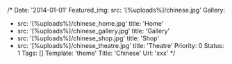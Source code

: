 /*
Date: '2014-01-01'
Featured_img:
  src: '[%uploads%]/chinese.jpg'
Gallery:
- src: '[%uploads%]/chinese_home.jpg'
  title: 'Home'
- src: '[%uploads%]/chinese_gallery.jpg'
  title: 'Gallery'
- src: '[%uploads%]/chinese_shop.jpg'
  title: 'Shop'
- src: '[%uploads%]/chinese_theatre.jpg'
  title: 'Theatre'
Priority: 0
Status: 1
Tags: []
Template: 'theme'
Title: 'Chinese'
Url: 'xxx'
*/

